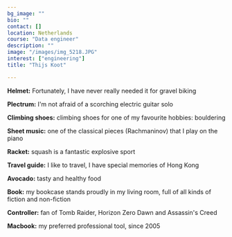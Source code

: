 ```yaml
---
bg_image: ""
bio: ""
contact: []
location: Netherlands
course: "Data engineer"
description: ""
image: "/images/img_5218.JPG"
interest: ["engineering"]
title: "Thijs Koot"

---
```



**Helmet:** Fortunately, I have never really needed it for gravel biking

**Plectrum:** I'm not afraid of a scorching electric guitar solo

**Climbing shoes:** climbing shoes for one of my favourite hobbies: bouldering

**Sheet music:** one of the classical pieces (Rachmaninov) that I play on the piano

**Racket:** squash is a fantastic explosive sport

**Travel guide:** I like to travel, I have special memories of Hong Kong

**Avocado:** tasty and healthy food

**Book:** my bookcase stands proudly in my living room, full of all kinds of fiction and non-fiction

**Controller:** fan of Tomb Raider, Horizon Zero Dawn and Assassin's Creed

**Macbook:** my preferred professional tool, since 2005
